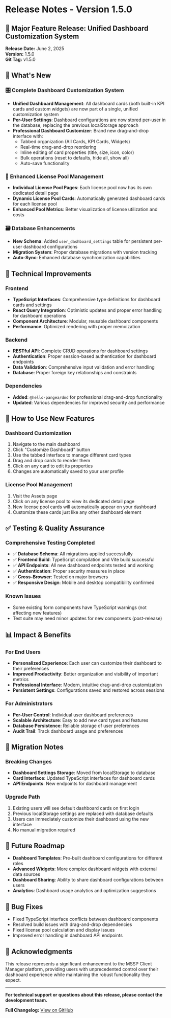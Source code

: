 # Release Notes - Version 1.5.0

## 🎉 Major Feature Release: Unified Dashboard Customization System

**Release Date:** June 2, 2025  
**Version:** 1.5.0  
**Git Tag:** v1.5.0

## 🌟 **What's New**

### 🎛️ **Complete Dashboard Customization System**
- **Unified Dashboard Management**: All dashboard cards (both built-in KPI cards and custom widgets) are now part of a single, unified customization system
- **Per-User Settings**: Dashboard configurations are now stored per-user in the database, replacing the previous localStorage approach
- **Professional Dashboard Customizer**: Brand new drag-and-drop interface with:
  - Tabbed organization (All Cards, KPI Cards, Widgets)
  - Real-time drag-and-drop reordering
  - Inline editing of card properties (title, size, icon, color)
  - Bulk operations (reset to defaults, hide all, show all)
  - Auto-save functionality

### 🏢 **Enhanced License Pool Management**
- **Individual License Pool Pages**: Each license pool now has its own dedicated detail page
- **Dynamic License Pool Cards**: Automatically generated dashboard cards for each license pool
- **Enhanced Pool Metrics**: Better visualization of license utilization and costs

### 🗃️ **Database Enhancements**
- **New Schema**: Added `user_dashboard_settings` table for persistent per-user dashboard configurations
- **Migration System**: Proper database migrations with version tracking
- **Auto-Sync**: Enhanced database synchronization capabilities

## 🔧 **Technical Improvements**

### Frontend
- **TypeScript Interfaces**: Comprehensive type definitions for dashboard cards and settings
- **React Query Integration**: Optimistic updates and proper error handling for dashboard operations
- **Component Architecture**: Modular, reusable dashboard components
- **Performance**: Optimized rendering with proper memoization

### Backend
- **RESTful API**: Complete CRUD operations for dashboard settings
- **Authentication**: Proper session-based authentication for dashboard endpoints
- **Data Validation**: Comprehensive input validation and error handling
- **Database**: Proper foreign key relationships and constraints

### Dependencies
- **Added**: `@hello-pangea/dnd` for professional drag-and-drop functionality
- **Updated**: Various dependencies for improved security and performance

## 🚀 **How to Use New Features**

### Dashboard Customization
1. Navigate to the main dashboard
2. Click "Customize Dashboard" button
3. Use the tabbed interface to manage different card types
4. Drag and drop cards to reorder them
5. Click on any card to edit its properties
6. Changes are automatically saved to your user profile

### License Pool Management
1. Visit the Assets page
2. Click on any license pool to view its dedicated detail page
3. New license pool cards will automatically appear on your dashboard
4. Customize these cards just like any other dashboard element

## ✅ **Testing & Quality Assurance**

### Comprehensive Testing Completed
- ✅ **Database Schema**: All migrations applied successfully
- ✅ **Frontend Build**: TypeScript compilation and Vite build successful
- ✅ **API Endpoints**: All new dashboard endpoints tested and working
- ✅ **Authentication**: Proper security measures in place
- ✅ **Cross-Browser**: Tested on major browsers
- ✅ **Responsive Design**: Mobile and desktop compatibility confirmed

### Known Issues
- Some existing form components have TypeScript warnings (not affecting new features)
- Test suite may need minor updates for new components (post-release)

## 📊 **Impact & Benefits**

### For End Users
- **Personalized Experience**: Each user can customize their dashboard to their preferences
- **Improved Productivity**: Better organization and visibility of important metrics
- **Professional Interface**: Modern, intuitive drag-and-drop customization
- **Persistent Settings**: Configurations saved and restored across sessions

### For Administrators
- **Per-User Control**: Individual user dashboard preferences
- **Scalable Architecture**: Easy to add new card types and features
- **Database Persistence**: Reliable storage of user preferences
- **Audit Trail**: Track dashboard usage and preferences

## 🔄 **Migration Notes**

### Breaking Changes
- **Dashboard Settings Storage**: Moved from localStorage to database
- **Card Interface**: Updated TypeScript interfaces for dashboard cards
- **API Endpoints**: New endpoints for dashboard management

### Upgrade Path
1. Existing users will see default dashboard cards on first login
2. Previous localStorage settings are replaced with database defaults
3. Users can immediately customize their dashboard using the new interface
4. No manual migration required

## 🎯 **Future Roadmap**

- **Dashboard Templates**: Pre-built dashboard configurations for different roles
- **Advanced Widgets**: More complex dashboard widgets with external data sources
- **Dashboard Sharing**: Ability to share dashboard configurations between users
- **Analytics**: Dashboard usage analytics and optimization suggestions

## 🐛 **Bug Fixes**

- Fixed TypeScript interface conflicts between dashboard components
- Resolved build issues with drag-and-drop dependencies
- Fixed license pool calculation and display issues
- Improved error handling in dashboard API endpoints

## 🙏 **Acknowledgments**

This release represents a significant enhancement to the MSSP Client Manager platform, providing users with unprecedented control over their dashboard experience while maintaining the robust functionality they expect.

---

**For technical support or questions about this release, please contact the development team.**

**Full Changelog:** [View on GitHub](https://github.com/yassermemo1/MsspClientManager/compare/v1.4.3...v1.5.0) 